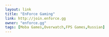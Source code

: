 ```yaml
---
layout: link
title: "EnForce Gaming"
link: http://join.enforce.gg
owner: "enforce.gg"
tags: [Moba Games,Overwatch,FPS Games,Russian]
---
```

